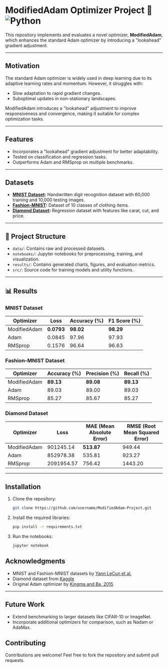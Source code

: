 # ModifiedAdam Optimizer Project 🚀 ![Python](https://img.shields.io/badge/python-3.12-blue)

This repository implements and evaluates a novel optimizer, **ModifiedAdam**, which enhances the standard Adam optimizer by introducing a "lookahead" gradient adjustment. 

---

## Motivation
The standard Adam optimizer is widely used in deep learning due to its adaptive learning rates and momentum. However, it struggles with:
- Slow adaptation to rapid gradient changes.
- Suboptimal updates in non-stationary landscapes.

ModifiedAdam introduces a "lookahead" adjustment to improve responsiveness and convergence, making it suitable for complex optimization tasks.

---
## Features
- Incorporates a "lookahead" gradient adjustment for better adaptability.
- Tested on classification and regression tasks.
- Outperforms Adam and RMSprop on multiple benchmarks.
---
## Datasets
- **[MNIST Dataset](http://yann.lecun.com/exdb/mnist/):** Handwritten digit recognition dataset with 60,000 training and 10,000 testing images.
- **[Fashion-MNIST](https://github.com/zalandoresearch/fashion-mnist):** Dataset of 10 classes of clothing items.
- **[Diamond Dataset](https://www.kaggle.com/shivam2503/diamonds):** Regression dataset with features like carat, cut, and price.

---

## 📁 Project Structure
- `data/`: Contains raw and processed datasets.
- `notebooks/`: Jupyter notebooks for preprocessing, training, and visualization.
- `results/`: Contains generated charts, figures, and evaluation metrics.
- `src/`: Source code for training models and utility functions.

---

## 📊 Results
### MNIST Dataset
| Optimizer     | Loss        | Accuracy (%) | F1 Score (%) |
|---------------|-------------|--------------|--------------|
| ModifiedAdam  | **0.0793**  | **98.02**    | **98.29**    |
| Adam          | 0.0845      | 97.96        | 97.93        |
| RMSprop       | 0.1576      | 96.64        | 96.63        |

### Fashion-MNIST Dataset
| Optimizer     | Accuracy (%) | Precision (%) | Recall (%) |
|---------------|--------------|---------------|------------|
| ModifiedAdam  | **89.13**    | **89.08**     | **89.13**  |
| Adam          | 89.03        | 89.00         | 89.03      |
| RMSprop       | 85.27        | 85.67         | 85.27      |

### Diamond Dataset
| Optimizer     | Loss        | MAE (Mean Absolute Error) | RMSE (Root Mean Squared Error) |
|---------------|-------------|---------------------------|---------------------------------|
| ModifiedAdam  | 901245.14   | **513.87**                | 949.44                         |
| Adam          | 852978.38   | 535.81                   | 923.27                         |
| RMSprop       | 2091954.57  | 756.42                   | 1443.20                        |

---

## Installation
1. Clone the repository:
   ```bash
   git clone https://github.com/username/ModifiedAdam-Project.git
   ```
2. Install the required libraries:
   ```bash
   pip install -r requirements.txt
   ```
3. Run the notebooks:
   ```bash
   jupyter notebook
   ```

## Acknowledgments
- MNIST and Fashion-MNIST datasets by [Yann LeCun et al.](http://yann.lecun.com/exdb/mnist/)
- Diamond dataset from [Kaggle](https://www.kaggle.com/shivam2503/diamonds)
- Original Adam optimizer by [Kingma and Ba, 2015](https://arxiv.org/abs/1412.6980)

---
## Future Work
- Extend benchmarking to larger datasets like CIFAR-10 or ImageNet.
- Incorporate additional optimizers for comparison, such as Nadam or AdaMax.

## Contributing
Contributions are welcome! Feel free to fork the repository and submit pull requests.